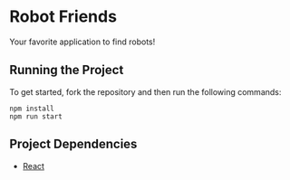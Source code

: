 # Robot Friends

Your favorite application to find robots!

## Running the Project

To get started, fork the repository and then run the following commands:

    npm install
    npm run start

## Project Dependencies

- [React](https://reactjs.org/)
